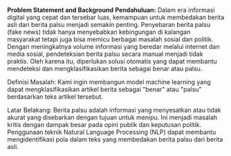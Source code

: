 **Problem Statement and Background**
**Pendahuluan:**
Dalam era informasi digital yang cepat dan tersebar luas, kemampuan untuk membedakan berita asli dari berita palsu menjadi semakin penting. Penyebaran berita palsu (fake news) tidak hanya menyebabkan kebingungan di kalangan masyarakat tetapi juga bisa memicu berbagai masalah sosial dan politik. Dengan meningkatnya volume informasi yang beredar melalui internet dan media sosial, pendeteksian berita palsu secara manual menjadi tidak praktis. Oleh karena itu, diperlukan solusi otomatis yang dapat membantu mendeteksi dan mengklasifikasikan berita sebagai benar atau palsu.

Definisi Masalah: Kami ingin membangun model machine learning yang dapat mengklasifikasikan artikel berita sebagai "benar" atau "palsu" berdasarkan teks artikel tersebut.

Latar Belakang: Berita palsu adalah informasi yang menyesatkan atau tidak akurat yang disebarkan dengan tujuan untuk menipu. Ini menjadi masalah kritis dengan dampak besar pada opini publik dan keputusan politik. Penggunaan teknik Natural Language Processing (NLP) dapat membantu mengidentifikasi pola dalam teks yang membedakan berita palsu dari berita asli.

